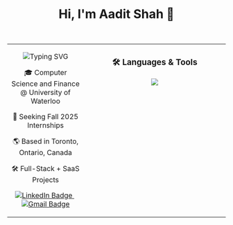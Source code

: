 <h1 align="center">Hi, I'm Aadit Shah 👋</h1>

<br/>

<table width="100%">
<tr>
<td width="35%" align="center" valign="top">

<p align="center">
  <img src="https://readme-typing-svg.demolab.com?font=Fira+Code&weight=600&size=24&pause=1000&repeat=true&center=true&vCenter=true&width=350&lines=Software+Developer;Aspiring+Entrepreneur" alt="Typing SVG" />
</p>

<p align="center">
  🎓 Computer Science and Finance @ University of Waterloo
</p>
<p align="center">
  🚀 Seeking Fall 2025 Internships
</p>
<p align="center">
  🌎 Based in Toronto, Ontario, Canada
</p>
<p align="center">
  🛠️ Full-Stack + SaaS Projects
</p>

<p align="center">
  <a href="https://www.linkedin.com/in/aaditshahh/">
    <img src="https://img.shields.io/badge/-LinkedIn-0A66C2?style=for-the-badge&logo=linkedin&logoColor=white" alt="LinkedIn Badge"/>
  </a>
  &nbsp;
  <a href="mailto:aadit12590@gmail.com">
    <img src="https://img.shields.io/badge/-Email-D14836?style=for-the-badge&logo=gmail&logoColor=white" alt="Gmail Badge"/>
  </a>
</p>

</td>

<td width="65%" align="center" valign="top">

<h3 align="center">🛠️ Languages & Tools</h3>

<p align="center">
  <img src="https://skillicons.dev/icons?i=python,javascript,typescript,java,c,cpp,cs,bash,ruby,html,css,sql,dotnet,react,rails,flask,tailwind,spring,git,postman,oracle,azure,dynamodb,scikitlearn,tensorflow,matplotlib,numpy,pandas,plotly" />
</p>

</td>
</tr>
</table>
